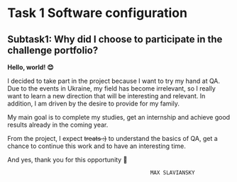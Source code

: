 # Task 1 Software configuration
## Subtask1: Why did I choose to participate in the challenge portfolio?

**Hello, world! 😊** 

I decided to take part in the project because I want to try my hand at QA. Due to the events in Ukraine, my field has become irrelevant, so I really want to learn a new direction that will be interesting and relevant. In addition, I am driven by the desire to provide for my family.

My main goal is to complete my studies, get an internship and achieve good results already in the coming year.

From the project, I expect ~~treats :)~~ to understand the basics of QA, get a chance to continue this work and to have an interesting time.

And yes, thank you for this opportunity 🙌

                                                 MAX SLAVIANSKY
